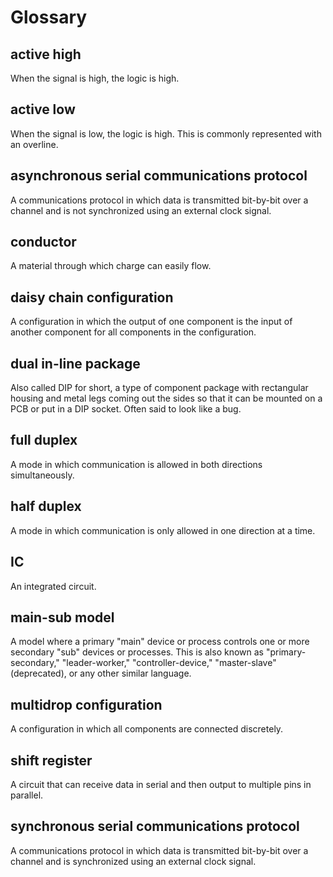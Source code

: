 # Glossary

## active high

When the signal is high, the logic is high.

## active low

When the signal is low, the logic is high. This is commonly represented with an overline.

## asynchronous serial communications protocol

A communications protocol in which data is transmitted bit-by-bit over a channel and is not synchronized using an external clock signal.

## conductor

A material through which charge can easily flow.

## daisy chain configuration

A configuration in which the output of one component is the input of another component for all components in the configuration.

## dual in-line package

Also called DIP for short, a type of component package with rectangular housing and metal legs coming out the sides so that it can be mounted on a PCB or put in a DIP socket. Often said to look like a bug.

## full duplex

A mode in which communication is allowed in both directions simultaneously.

## half duplex

A mode in which communication is only allowed in one direction at a time.

## IC

An integrated circuit.

## main-sub model

A model where a primary "main" device or process controls one or more secondary "sub" devices or processes. This is also known as "primary-secondary," "leader-worker," "controller-device," "master-slave" (deprecated), or any other similar language.

## multidrop configuration

A configuration in which all components are connected discretely.

## shift register

A circuit that can receive data in serial and then output to multiple pins in parallel.

## synchronous serial communications protocol

A communications protocol in which data is transmitted bit-by-bit over a channel and is synchronized using an external clock signal.
